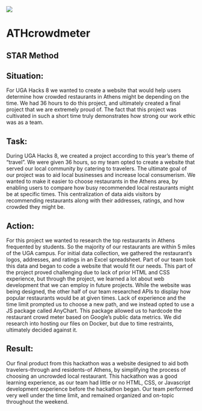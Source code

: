 <img src="https://ugahacks.com/img/timeline-photos/hacks8banner.png">

# ATHcrowdmeter


## STAR Method 



## Situation:
For UGA Hacks 8 we wanted to create a website that would help users determine how crowded restaurants in Athens might be depending on the time. We had 36 hours to do this project, and ultimately created a final project that we are extremely proud of. The fact that this project was cultivated in such a short time truly demonstrates how strong our work ethic was as a team.



## Task:
During UGA Hacks 8, we created a project according to this year’s theme of “travel”. We were given 36 hours, so my team opted to create a website that served our local community by catering to travelers. The ultimate goal of our project was to aid local businesses and increase local consumerism. We wanted to make it easier to choose restaurants in the Athens area, by enabling users to compare how busy recommended local restaurants might be at specific times. This centralization of data aids visitors by recommending restaurants along with their addresses, ratings, and how crowded they might be.


## Action: 
For this project we wanted to research the top restaurants in Athens frequented by students. So the majority of our restaurants are within 5 miles of the UGA campus. For initial data collection, we gathered the restaurant’s  logos, addresses, and ratings in an Excel spreadsheet. Part of our team took this data and began to code a website that would fit our needs. This part of the project proved challenging due to lack of prior HTML and CSS experience, but through the project, we learned a lot about web development that we can employ in future projects. While the website was being designed, the other half of our team researched APIs to display how popular restaurants would be at given times. Lack of experience and the time limit prompted us to choose a new path, and we instead opted to use a JS package called AnyChart. This package allowed us to hardcode the restaurant crowd meter based on Google’s public data metrics. We did research into hosting our files on Docker, but due to time restraints, ultimately decided against it.



## Result:
Our final product from this hackathon was a website designed to aid both travelers-through and residents-of Athens, by simplifying the process of choosing an uncrowded local restaurant. This hackathon was a good learning experience, as our team had little or no HTML, CSS, or Javascript development experience before the hackathon began. Our team performed very well under the time limit, and remained organized and on-topic throughout the weekend.

